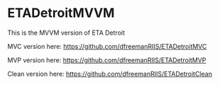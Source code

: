 # ETADetroitMVVM

This is the MVVM version of ETA Detroit


MVC version here:
https://github.com/dfreemanRIIS/ETADetroitMVC


MVP version here:
https://github.com/dfreemanRIIS/ETADetroitMVP


Clean version here:
https://github.com/dfreemanRIIS/ETADetroitClean
